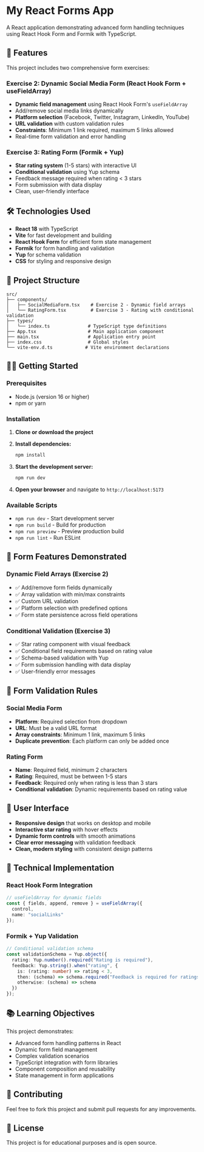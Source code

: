 # My React Forms App

A React application demonstrating advanced form handling techniques using React Hook Form and Formik with TypeScript.

## 🚀 Features

This project includes two comprehensive form exercises:

### Exercise 2: Dynamic Social Media Form (React Hook Form + useFieldArray)
- **Dynamic field management** using React Hook Form's `useFieldArray`
- Add/remove social media links dynamically
- **Platform selection** (Facebook, Twitter, Instagram, LinkedIn, YouTube)
- **URL validation** with custom validation rules
- **Constraints**: Minimum 1 link required, maximum 5 links allowed
- Real-time form validation and error handling

### Exercise 3: Rating Form (Formik + Yup)
- **Star rating system** (1-5 stars) with interactive UI
- **Conditional validation** using Yup schema
- Feedback message required when rating < 3 stars
- Form submission with data display
- Clean, user-friendly interface

## 🛠️ Technologies Used

- **React 18** with TypeScript
- **Vite** for fast development and building
- **React Hook Form** for efficient form state management
- **Formik** for form handling and validation
- **Yup** for schema validation
- **CSS** for styling and responsive design

## 📁 Project Structure

```
src/
├── components/
│   ├── SocialMediaForm.tsx    # Exercise 2 - Dynamic field arrays
│   └── RatingForm.tsx         # Exercise 3 - Rating with conditional validation
├── types/
│   └── index.ts              # TypeScript type definitions
├── App.tsx                   # Main application component
├── main.tsx                  # Application entry point
├── index.css                 # Global styles
└── vite-env.d.ts            # Vite environment declarations
```

## 🏃‍♂️ Getting Started

### Prerequisites
- Node.js (version 16 or higher)
- npm or yarn

### Installation

1. **Clone or download the project**
2. **Install dependencies:**
   ```bash
   npm install
   ```

3. **Start the development server:**
   ```bash
   npm run dev
   ```

4. **Open your browser** and navigate to `http://localhost:5173`

### Available Scripts

- `npm run dev` - Start development server
- `npm run build` - Build for production
- `npm run preview` - Preview production build
- `npm run lint` - Run ESLint

## 🎯 Form Features Demonstrated

### Dynamic Field Arrays (Exercise 2)
- ✅ Add/remove form fields dynamically
- ✅ Array validation with min/max constraints
- ✅ Custom URL validation
- ✅ Platform selection with predefined options
- ✅ Form state persistence across field operations

### Conditional Validation (Exercise 3)
- ✅ Star rating component with visual feedback
- ✅ Conditional field requirements based on rating value
- ✅ Schema-based validation with Yup
- ✅ Form submission handling with data display
- ✅ User-friendly error messages

## 📝 Form Validation Rules

### Social Media Form
- **Platform**: Required selection from dropdown
- **URL**: Must be a valid URL format
- **Array constraints**: Minimum 1 link, maximum 5 links
- **Duplicate prevention**: Each platform can only be added once

### Rating Form
- **Name**: Required field, minimum 2 characters
- **Rating**: Required, must be between 1-5 stars
- **Feedback**: Required only when rating is less than 3 stars
- **Conditional validation**: Dynamic requirements based on rating value

## 🎨 User Interface

- **Responsive design** that works on desktop and mobile
- **Interactive star rating** with hover effects
- **Dynamic form controls** with smooth animations
- **Clear error messaging** with validation feedback
- **Clean, modern styling** with consistent design patterns

## 🔧 Technical Implementation

### React Hook Form Integration
```typescript
// useFieldArray for dynamic fields
const { fields, append, remove } = useFieldArray({
  control,
  name: "socialLinks"
});
```

### Formik + Yup Validation
```typescript
// Conditional validation schema
const validationSchema = Yup.object({
  rating: Yup.number().required("Rating is required"),
  feedback: Yup.string().when("rating", {
    is: (rating: number) => rating < 3,
    then: (schema) => schema.required("Feedback is required for ratings below 3"),
    otherwise: (schema) => schema
  })
});
```

## 📚 Learning Objectives

This project demonstrates:
- Advanced form handling patterns in React
- Dynamic form field management
- Complex validation scenarios
- TypeScript integration with form libraries
- Component composition and reusability
- State management in form applications

## 🤝 Contributing

Feel free to fork this project and submit pull requests for any improvements.

## 📄 License

This project is for educational purposes and is open source.